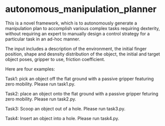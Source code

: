 # autonomous_manipulation_planner
This is a novel framework, which is to autonomously generate a manipulation plan to accomplish various complex tasks requiring dexterity, without requiring an expert to manually design a control strategy for a particular task in an ad-hoc manner.

The input includes a description of the environment, the initial finger position, shape and desnsity distribution of the object, the initial and target object poses, gripper to use, friction coefficient.

Here are four examples:

Task1: pick an object off the flat ground with a passive gripper featuring zero mobility. Please run task1.py.

Task2: place an object onto the flat ground with a passive gripper feturing zero mobility. Please run task2.py.

Task3: Scoop an object out of a hole. Please run task3.py.

Task4: Insert an object into a hole. Please run task4.py.
